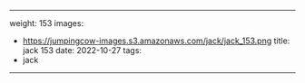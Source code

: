
---
weight: 153
images:
- https://jumpingcow-images.s3.amazonaws.com/jack/jack_153.png
title: jack 153
date: 2022-10-27
tags:
- jack
---
